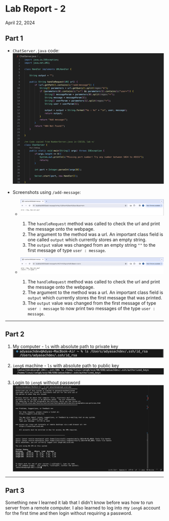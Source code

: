 # Lab Report - 2
April 22, 2024

## Part 1

* `ChatServer.java` code:
  ![code](./labreport_2_code.png)

* Screenshots using `/add-message`:

  * ![webpage1](./labreport_2_ex1.png)
    1. The `handleRequest` method was called to check the url and print the message onto the webpage. 
    2. The argument to the method was a url. An important class field is one called `output` which currently stores an empty string.
    3. The `output` value was changed from an empty string `""` to the first message of type `user : message`.

  * ![webpage2](./labreport_2_ex2.png)
    1. The `handleRequest` method was called to check the url and print the message onto the webpage. 
    2. The argument to the method was a url. An important class field is `output` which currently stores the first message that was printed. 
    3. The `output` value was changed from the first message of type `user : message` to now print two messages of the type `user : message`.

 ---

## Part 2

1. My computer - `ls` with absolute path to private key
  ![privatekey](./labreport_2_privatekey.png)

2. `ieng6` machine - `ls` with absolute path to public key
  ![publickey](./labreport_2_publickey.png)

3. Login to `ieng6` without password
  ![login](./labreport_2_noPassword.png)

---

## Part 3

Something new I learned it lab that I didn't know before was how to run server from a remote computer. I also learned to log into my `ieng6` account for the first time and then login without requiring a password. 


